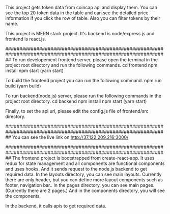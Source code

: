 This project gets token data from coincap api and display them.
You can see the top 20 token data in the table and can see the detailed price information if you click the row of table.
Also you can filter tokens by their name.

This project is MERN stack project.
It's backend is node/express.js and frontend is react.js.

##################################################################################################################
To run developement frontend server, please open the terminal in the project root directory and run the following commands.
cd frontend
npm install
npm start (yarn start)

To build the frontend project you can run the following command.
npm run build (yarn build)

To run backend(node.js) server, please run the following commands in the project root directory.
cd backend
npm install
npm start (yarn start)

Finally, to set the api url, please edit the config.js file of frontend/src directory.

##################################################################################################################
You can see the live link on http://37.122.209.216:3000/

##################################################################################################################
The frontend project is bootstrapped from create-react-app.
It uses redux for state management and all components are functional components and uses hooks.
And it sends request to the node.js backend to get required data.
In the layouts directory, you can see main layouts.
Currently there are only header, but you can define more layout components such as footer, navigation bar..
In the pages directory, you can see main pages. (Currently there are 2 pages.)
And in the components directory, you will see the components.

In the backend, it calls apis to get required data.